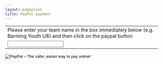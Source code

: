 ```yaml
---
layout: pageplain
title: PayPal payment
---
```




<form action="https://www.paypal.com/cgi-bin/webscr" method="post" target="_top">
<input type="hidden" name="cmd" value="_s-xclick">
<input type="hidden" name="hosted_button_id" value="A2CHYHBKWKVJJ">
<table>
<tr><td><input type="hidden" name="on0" value="Please enter your team name in the box immediately below (e.g. Barming Youth U8)">Please enter your team name in the box immediately below (e.g. Barming Youth U8) and then click on the paypal button</td></tr><tr><td><input type="text" name="os0" maxlength="200"></td></tr>
</table>
<input type="image" src="https://www.paypalobjects.com/en_GB/i/btn/btn_paynowCC_LG.gif" border="0" name="submit" alt="PayPal – The safer, easier way to pay online!">
<img alt="" border="0" src="https://www.paypalobjects.com/en_GB/i/scr/pixel.gif" width="1" height="1">
</form>

